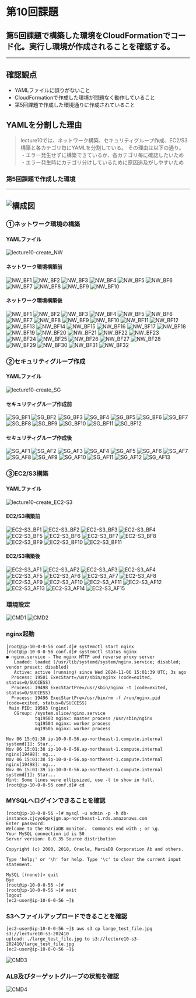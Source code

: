 # 第10回課題  
## 第5回課題で構築した環境をCloudFormationでコード化。実行し環境が作成されることを確認する。
-------------------------  
## 確認観点
- YAMLファイルに誤りがないこと 
- CloudFormationで作成した環境が問題なく動作していること 
- 第5回課題で作成した環境通りに作成されていること 

## YAMLを分割した理由
>lecture10では、ネットワーク構築、セキュリティグループ作成、EC2/S3構築と各カテゴリ毎にYAMLを分割している。
>その理由は以下の通り。
>・エラー発生せずに構築できているか、各カテゴリ毎に確認したいため
>・エラー発生時にカテゴリ分けしているために原因追及がしやすいため

### 第5回課題で作成した環境
-------------------------  
![構成図](/lecture10/image/構成図.svg)
-------------------------  

### ①ネットワーク環境の構築
#### YAMLファイル
![lecture10-create_NW](/lecture10/lecture10-create_NW.yml)

#### ネットワーク環境構築前
![NW_BF1](/lecture10/image/NW_BF_20241106_000000.JPG)
![NW_BF2](/lecture10/image/NW_BF_20241106_000001.JPG)
![NW_BF3](/lecture10/image/NW_BF_20241106_000002.JPG)
![NW_BF4](/lecture10/image/NW_BF_20241106_000003.JPG)
![NW_BF5](/lecture10/image/NW_BF_20241106_000004.JPG)
![NW_BF6](/lecture10/image/NW_BF_20241106_000005.JPG)
![NW_BF7](/lecture10/image/NW_BF_20241106_000006.JPG)
![NW_BF8](/lecture10/image/NW_BF_20241106_000007.JPG)
![NW_BF9](/lecture10/image/NW_BF_20241106_000008.JPG)
![NW_BF10](/lecture10/image/NW_BF_20241106_000009.JPG)

#### ネットワーク環境構築後
![NW_BF1](/lecture10/image/NW_AF_20241106_000000.JPG)
![NW_BF2](/lecture10/image/NW_AF_20241106_000001.JPG)
![NW_BF3](/lecture10/image/NW_AF_20241106_000002.JPG)
![NW_BF4](/lecture10/image/NW_AF_20241106_000003.JPG)
![NW_BF5](/lecture10/image/NW_AF_20241106_000004.JPG)
![NW_BF6](/lecture10/image/NW_AF_20241106_000005.JPG)
![NW_BF7](/lecture10/image/NW_AF_20241106_000006.JPG)
![NW_BF8](/lecture10/image/NW_AF_20241106_000007.JPG)
![NW_BF9](/lecture10/image/NW_AF_20241106_000008.JPG)
![NW_BF10](/lecture10/image/NW_AF_20241106_000009.JPG)
![NW_BF11](/lecture10/image/NW_AF_20241106_000010.JPG)
![NW_BF12](/lecture10/image/NW_AF_20241106_000011.JPG)
![NW_BF13](/lecture10/image/NW_AF_20241106_000012.JPG)
![NW_BF14](/lecture10/image/NW_AF_20241106_000013.JPG)
![NW_BF15](/lecture10/image/NW_AF_20241106_000014.JPG)
![NW_BF16](/lecture10/image/NW_AF_20241106_000015.JPG)
![NW_BF17](/lecture10/image/NW_AF_20241106_000016.JPG)
![NW_BF18](/lecture10/image/NW_AF_20241106_000017.JPG)
![NW_BF19](/lecture10/image/NW_AF_20241106_000018.JPG)
![NW_BF20](/lecture10/image/NW_AF_20241106_000019.JPG)
![NW_BF21](/lecture10/image/NW_AF_20241106_000020.JPG)
![NW_BF22](/lecture10/image/NW_AF_20241106_000021.JPG)
![NW_BF23](/lecture10/image/NW_AF_20241106_000022.JPG)
![NW_BF24](/lecture10/image/NW_AF_20241106_000023.JPG)
![NW_BF25](/lecture10/image/NW_AF_20241106_000024.JPG)
![NW_BF26](/lecture10/image/NW_AF_20241106_000025.JPG)
![NW_BF27](/lecture10/image/NW_AF_20241106_000026.JPG)
![NW_BF28](/lecture10/image/NW_AF_20241106_000027.JPG)
![NW_BF29](/lecture10/image/NW_AF_20241106_000028.JPG)
![NW_BF30](/lecture10/image/NW_AF_20241106_000029.JPG)
![NW_BF31](/lecture10/image/NW_AF_20241106_000030.JPG)
![NW_BF32](/lecture10/image/NW_AF_20241106_000031.JPG)

### ②セキュリティグループ作成
#### YAMLファイル
![lecture10-create_SG](/lecture10/lecture10-create_SG.yml)

#### セキュリティグループ作成前
![SG_BF1](/lecture10/image/SG_BF_20241106_000000.JPG)
![SG_BF2](/lecture10/image/SG_BF_20241106_000001.JPG)
![SG_BF3](/lecture10/image/SG_BF_20241106_000002.JPG)
![SG_BF4](/lecture10/image/SG_BF_20241106_000003.JPG)
![SG_BF5](/lecture10/image/SG_BF_20241106_000004.JPG)
![SG_BF6](/lecture10/image/SG_BF_20241106_000005.JPG)
![SG_BF7](/lecture10/image/SG_BF_20241106_000006.JPG)
![SG_BF8](/lecture10/image/SG_BF_20241106_000007.JPG)
![SG_BF9](/lecture10/image/SG_BF_20241106_000008.JPG)
![SG_BF10](/lecture10/image/SG_BF_20241106_000009.JPG)
![SG_BF11](/lecture10/image/SG_BF_20241106_000010.JPG)
![SG_BF12](/lecture10/image/SG_BF_20241106_000011.JPG)

#### セキュリティグループ作成後
![SG_AF1](/lecture10/image/SG_AF_20241106_000000.JPG)
![SG_AF2](/lecture10/image/SG_AF_20241106_000001.JPG)
![SG_AF3](/lecture10/image/SG_AF_20241106_000002.JPG)
![SG_AF4](/lecture10/image/SG_AF_20241106_000003.JPG)
![SG_AF5](/lecture10/image/SG_AF_20241106_000004.JPG)
![SG_AF6](/lecture10/image/SG_AF_20241106_000005.JPG)
![SG_AF7](/lecture10/image/SG_AF_20241106_000006.JPG)
![SG_AF8](/lecture10/image/SG_AF_20241106_000007.JPG)
![SG_AF9](/lecture10/image/SG_AF_20241106_000008.JPG)
![SG_AF10](/lecture10/image/SG_AF_20241106_000009.JPG)
![SG_AF11](/lecture10/image/SG_AF_20241106_000010.JPG)
![SG_AF12](/lecture10/image/SG_AF_20241106_000011.JPG)
![SG_AF13](/lecture10/image/SG_AF_20241106_000012.JPG)

### ③EC2/S3構築
#### YAMLファイル
![lecture10-create_EC2-S3](/lecture10/lecture10-create_EC2-S3.yml)

#### EC2/S3構築前
![EC2-S3_BF1](/lecture10/image/EC2-S3_BF_20241106_000000.JPG)
![EC2-S3_BF2](/lecture10/image/EC2-S3_BF_20241106_000001.JPG)
![EC2-S3_BF3](/lecture10/image/EC2-S3_BF_20241106_000002.JPG)
![EC2-S3_BF4](/lecture10/image/EC2-S3_BF_20241106_000003.JPG)
![EC2-S3_BF5](/lecture10/image/EC2-S3_BF_20241106_000004.JPG)
![EC2-S3_BF6](/lecture10/image/EC2-S3_BF_20241106_000005.JPG)
![EC2-S3_BF7](/lecture10/image/EC2-S3_BF_20241106_000006.JPG)
![EC2-S3_BF8](/lecture10/image/EC2-S3_BF_20241106_000007.JPG)
![EC2-S3_BF9](/lecture10/image/EC2-S3_BF_20241106_000008.JPG)
![EC2-S3_BF10](/lecture10/image/EC2-S3_BF_20241106_000009.JPG)
![EC2-S3_BF11](/lecture10/image/EC2-S3_BF_20241106_000010.JPG)

#### EC2/S3構築後
![EC2-S3_AF1](/lecture10/image/EC2-S3_AF_20241106_000000.JPG)
![EC2-S3_AF2](/lecture10/image/EC2-S3_AF_20241106_000001.JPG)
![EC2-S3_AF3](/lecture10/image/EC2-S3_AF_20241106_000002.JPG)
![EC2-S3_AF4](/lecture10/image/EC2-S3_AF_20241106_000003.JPG)
![EC2-S3_AF5](/lecture10/image/EC2-S3_AF_20241106_000004.JPG)
![EC2-S3_AF6](/lecture10/image/EC2-S3_AF_20241106_000005.JPG)
![EC2-S3_AF7](/lecture10/image/EC2-S3_AF_20241106_000006.JPG)
![EC2-S3_AF8](/lecture10/image/EC2-S3_AF_20241106_000007.JPG)
![EC2-S3_AF9](/lecture10/image/EC2-S3_AF_20241106_000008.JPG)
![EC2-S3_AF10](/lecture10/image/EC2-S3_AF_20241106_000009.JPG)
![EC2-S3_AF11](/lecture10/image/EC2-S3_AF_20241106_000010.JPG)
![EC2-S3_AF12](/lecture10/image/EC2-S3_AF_20241106_000011.JPG)
![EC2-S3_AF13](/lecture10/image/EC2-S3_AF_20241106_000012.JPG)
![EC2-S3_AF14](/lecture10/image/EC2-S3_AF_20241106_000013.JPG)
![EC2-S3_AF15](/lecture10/image/EC2-S3_AF_20241106_000014.JPG)

### 環境設定
![CMD1](/lecture10/image/CMD_20241106_000000.JPG)
![CMD2](/lecture10/image/CMD_20241106_000001.JPG)

### nginx起動
```
[root@ip-10-0-0-56 conf.d]# systemctl start nginx 
[root@ip-10-0-0-56 conf.d]# systemctl status nginx 
● nginx.service - The nginx HTTP and reverse proxy server 
   Loaded: loaded (/usr/lib/systemd/system/nginx.service; disabled; vendor preset: disabled) 
   Active: active (running) since Wed 2024-11-06 15:01:39 UTC; 3s ago 
  Process: 19501 ExecStart=/usr/sbin/nginx (code=exited, status=0/SUCCESS) 
  Process: 19498 ExecStartPre=/usr/sbin/nginx -t (code=exited, status=0/SUCCESS) 
  Process: 19496 ExecStartPre=/usr/bin/rm -f /run/nginx.pid (code=exited, status=0/SUCCESS) 
 Main PID: 19503 (nginx) 
   CGroup: /system.slice/nginx.service 
           tq19503 nginx: master process /usr/sbin/nginx 
           tq19504 nginx: worker process 
           mq19505 nginx: worker process 
 
Nov 06 15:01:38 ip-10-0-0-56.ap-northeast-1.compute.internal systemd[1]: Star... 
Nov 06 15:01:38 ip-10-0-0-56.ap-northeast-1.compute.internal nginx[19498]: ng... 
Nov 06 15:01:38 ip-10-0-0-56.ap-northeast-1.compute.internal nginx[19498]: ng... 
Nov 06 15:01:39 ip-10-0-0-56.ap-northeast-1.compute.internal systemd[1]: Star... 
Hint: Some lines were ellipsized, use -l to show in full. 
[root@ip-10-0-0-56 conf.d]# cd 
```

### MYSQLへログインできることを確認
```
[root@ip-10-0-0-56 ~]# mysql -u admin -p -h db-instance.cjcyo6gekjgm.ap-northeast-1.rds.amazonaws.com 
Enter password: 
Welcome to the MariaDB monitor.  Commands end with ; or \g. 
Your MySQL connection id is 50 
Server version: 8.0.35 Source distribution 

Copyright (c) 2000, 2018, Oracle, MariaDB Corporation Ab and others. 

Type 'help;' or '\h' for help. Type '\c' to clear the current input statement. 

MySQL [(none)]> quit 
Bye 
[root@ip-10-0-0-56 ~]# 
[root@ip-10-0-0-56 ~]# exit 
logout 
[ec2-user@ip-10-0-0-56 ~]$ 
```

### S3へファイルアップロードできることを確認
 ```
[ec2-user@ip-10-0-0-56 ~]$ aws s3 cp large_test_file.jpg s3://lecture10-s3-202410 
upload: ./large_test_file.jpg to s3://lecture10-s3-202410/large_test_file.jpg 
[ec2-user@ip-10-0-0-56 ~]$ 
```

![CMD3](/lecture10/image/CMD_20241114_000000.JPG)

### ALB及びターゲットグループの状態を確認
![CMD4](/lecture10/image/CMD_20241106_000002.JPG)
